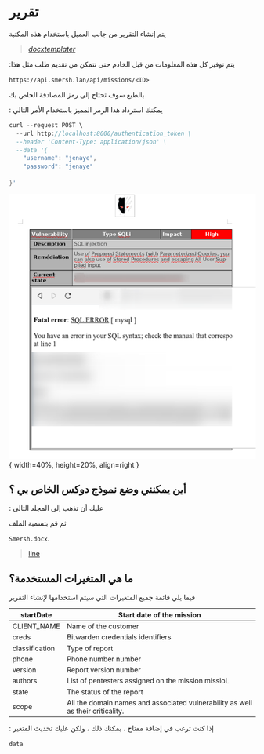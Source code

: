 # تقرير

يتم إنشاء التقرير من جانب العميل باستخدام هذه المكتبة

> [*docxtemplater*](https://www.npmjs.com/package/docxtemplater) 

:يتم توفير كل هذه المعلومات من قبل الخادم حتى تتمكن من تقديم طلب مثل هذا

`https://api.smersh.lan/api/missions/<ID>`

بالطبع سوف تحتاج إلى رمز المصادقة الخاص بك


: يمكنك استرداد هذا الرمز المميز باستخدام الأمر التالي



```c
curl --request POST \
  --url http://localhost:8000/authentication_token \
  --header 'Content-Type: application/json' \
  --data '{
	"username": "jenaye",
	"password": "jenaye"

}'
``` 

![report-preview](../img/preview-report.png){ width=40%, height=20%, align=right }

## أين يمكنني وضع نموذج دوكس الخاص بي ؟ 


: عليك أن تذهب إلى المجلد التالي

ثم قم بتسمية الملف

`Smersh.docx`.



>[line](https://github.com/CMEPW/Smersh/blob/d5c6a4397a35d786c72395073ea8186659cd5188/client/src/app/components/mission-single/mission-single.component.ts#L422)

## ما هي المتغيرات المستخدمة؟

فيما يلي قائمة جميع المتغيرات التي سيتم استخدامها لإنشاء التقرير

| startDate      | Start date of the mission                                                                                      |
|----------------|----------------------------------------------------------------------------------------------------------------|
| CLIENT_NAME    | Name of the customer                                                                                           |
| creds          | Bitwarden credentials  identifiers                                                                                  |
| classification | Type of report                                                                                                 |
| phone          | Phone number number                                                                                     |
| version        | Report version number                                                                                          |
| authors        |  List of pentesters assigned on the mission missioL                                                                 |
| state          | The status of the report                                                                                       |
| scope          | All the domain names and associated vulnerability as well as their criticality. |


: إذا كنت ترغب في إضافة مفتاح ، يمكنك ذلك ، ولكن عليك تحديث المتغير

`data`